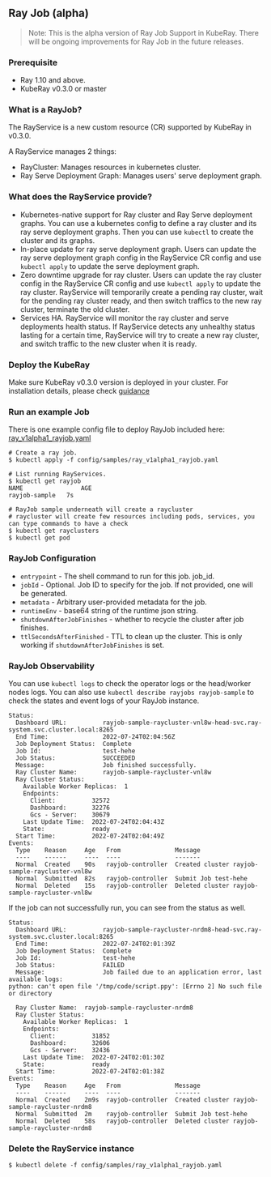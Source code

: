 ## Ray Job (alpha)

> Note: This is the alpha version of Ray Job Support in KubeRay. There will be ongoing improvements for Ray Job in the future releases.

### Prerequisite

* Ray 1.10 and above.
* KubeRay v0.3.0 or master

### What is a RayJob?

The RayService is a new custom resource (CR) supported by KubeRay in v0.3.0.

A RayService manages 2 things:
* RayCluster: Manages resources in kubernetes cluster.
* Ray Serve Deployment Graph: Manages users' serve deployment graph.

### What does the RayService provide?

* Kubernetes-native support for Ray cluster and Ray Serve deployment graphs. You can use a kubernetes config to define a ray cluster and its ray serve deployment graphs. Then you can use `kubectl` to create the cluster and its graphs.
* In-place update for ray serve deployment graph. Users can update the ray serve deployment graph config in the RayService CR config and use `kubectl apply` to update the serve deployment graph.
* Zero downtime upgrade for ray cluster. Users can update the ray cluster config in the RayService CR config and use `kubectl apply` to update the ray cluster. RayService will temporarily create a pending ray cluster, wait for the pending ray cluster ready, and then switch traffics to the new ray cluster, terminate the old cluster. 
* Services HA. RayService will monitor the ray cluster and serve deployments health status. If RayService detects any unhealthy status lasting for a certain time, RayService will try to create a new ray cluster, and switch traffic to the new cluster when it is ready.

### Deploy the KubeRay

Make sure KubeRay v0.3.0 version is deployed in your cluster.
For installation details, please check [guidance](../deploy/installation.md)

### Run an example Job

There is one example config file to deploy RayJob included here:
[ray_v1alpha1_rayjob.yaml](https://github.com/ray-project/kuberay/blob/master/ray-operator/config/samples/ray_v1alpha1_rayjob.yaml)

```shell
# Create a ray job.
$ kubectl apply -f config/samples/ray_v1alpha1_rayjob.yaml
```

```shell
# List running RayServices.
$ kubectl get rayjob
NAME                AGE
rayjob-sample   7s
```

```shell
# RayJob sample underneath will create a raycluster
# raycluster will create few resources including pods, services, you can type commands to have a check
$ kubectl get rayclusters
$ kubectl get pod
```

### RayJob Configuration

- `entrypoint` - The shell command to run for this job. job_id.
- `jobId` - Optional. Job ID to specify for the job. If not provided, one will be generated.
- `metadata` - Arbitrary user-provided metadata for the job.
- `runtimeEnv` - base64 string of the runtime json string.
- `shutdownAfterJobFinishes` - whether to recycle the cluster after job finishes.
- `ttlSecondsAfterFinished` - TTL to clean up the cluster. This is only working if `shutdownAfterJobFinishes` is set.

### RayJob Observability

You can use `kubectl logs` to check the operator logs or the head/worker nodes logs.
You can also use `kubectl describe rayjobs rayjob-sample` to check the states and event logs of your RayJob instance.

```
Status:
  Dashboard URL:          rayjob-sample-raycluster-vnl8w-head-svc.ray-system.svc.cluster.local:8265
  End Time:               2022-07-24T02:04:56Z
  Job Deployment Status:  Complete
  Job Id:                 test-hehe
  Job Status:             SUCCEEDED
  Message:                Job finished successfully.
  Ray Cluster Name:       rayjob-sample-raycluster-vnl8w
  Ray Cluster Status:
    Available Worker Replicas:  1
    Endpoints:
      Client:          32572
      Dashboard:       32276
      Gcs - Server:    30679
    Last Update Time:  2022-07-24T02:04:43Z
    State:             ready
  Start Time:          2022-07-24T02:04:49Z
Events:
  Type    Reason     Age   From               Message
  ----    ------     ----  ----               -------
  Normal  Created    90s   rayjob-controller  Created cluster rayjob-sample-raycluster-vnl8w
  Normal  Submitted  82s   rayjob-controller  Submit Job test-hehe
  Normal  Deleted    15s   rayjob-controller  Deleted cluster rayjob-sample-raycluster-vnl8w
```


If the job can not successfully run, you can see from the status as well.
```
Status:
  Dashboard URL:          rayjob-sample-raycluster-nrdm8-head-svc.ray-system.svc.cluster.local:8265
  End Time:               2022-07-24T02:01:39Z
  Job Deployment Status:  Complete
  Job Id:                 test-hehe
  Job Status:             FAILED
  Message:                Job failed due to an application error, last available logs:
python: can't open file '/tmp/code/script.ppy': [Errno 2] No such file or directory

  Ray Cluster Name:  rayjob-sample-raycluster-nrdm8
  Ray Cluster Status:
    Available Worker Replicas:  1
    Endpoints:
      Client:          31852
      Dashboard:       32606
      Gcs - Server:    32436
    Last Update Time:  2022-07-24T02:01:30Z
    State:             ready
  Start Time:          2022-07-24T02:01:38Z
Events:
  Type    Reason     Age   From               Message
  ----    ------     ----  ----               -------
  Normal  Created    2m9s  rayjob-controller  Created cluster rayjob-sample-raycluster-nrdm8
  Normal  Submitted  2m    rayjob-controller  Submit Job test-hehe
  Normal  Deleted    58s   rayjob-controller  Deleted cluster rayjob-sample-raycluster-nrdm8
```


### Delete the RayService instance

```shell
$ kubectl delete -f config/samples/ray_v1alpha1_rayjob.yaml
```
